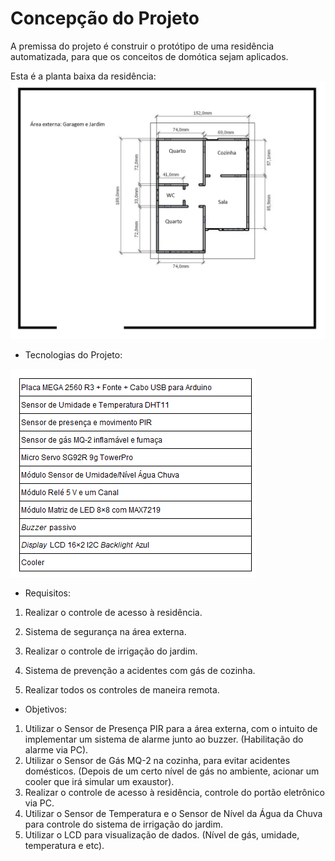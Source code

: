 # Concepção do Projeto

A premissa do projeto é construir o protótipo de uma residência automatizada, para que os conceitos de domótica sejam aplicados.

Esta é a planta baixa da residência:
![Planta baixa](./figuras/NOVAplantabaixa.png)

* Tecnologias do Projeto:

![Tecnologias do Projeto](./figuras/tecnologia.png)


* Requisitos:

1. Realizar o controle de acesso à residência.

2. Sistema de segurança na área externa.

3. Realizar o controle de irrigação do jardim. 

4. Sistema de prevenção a acidentes com gás de cozinha.

5. Realizar todos os controles de maneira remota.

* Objetivos:

1. Utilizar o Sensor de Presença PIR para a área externa, com o intuito de implementar um sistema de alarme junto ao buzzer. (Habilitação do alarme via PC).
2. Utilizar o Sensor de Gás MQ-2 na cozinha, para evitar acidentes domésticos. (Depois de um certo nível de gás no ambiente, acionar um cooler que irá simular um exaustor).
3. Realizar o controle de acesso à residência, controle do portão eletrônico via PC.
4. Utilizar o Sensor de Temperatura e o Sensor de Nível da Água da Chuva para controle do sistema de irrigação do jardim.
5. Utilizar o LCD para visualização de dados. (Nível de gás, umidade, temperatura e etc).





